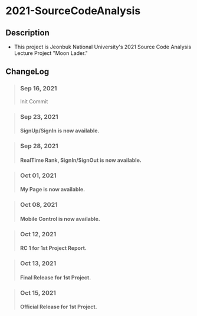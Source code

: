 2021-SourceCodeAnalysis
=

## Description
- This project is Jeonbuk National University's 2021 Source Code Analysis Lecture Project "Moon Lader."

## ChangeLog
> ### Sep 16, 2021
> Init Commit

> ### Sep 23, 2021
> #### SignUp/SignIn is now available.

> ### Sep 28, 2021
> #### RealTime Rank, SignIn/SignOut is now available.

> ### Oct 01, 2021
> #### My Page is now available.

> ### Oct 08, 2021
> #### Mobile Control is now available.

> ### Oct 12, 2021
> #### RC 1 for 1st Project Report.

> ### Oct 13, 2021
> #### Final Release for 1st Project.

> ### Oct 15, 2021
> #### Official Release for 1st Project.